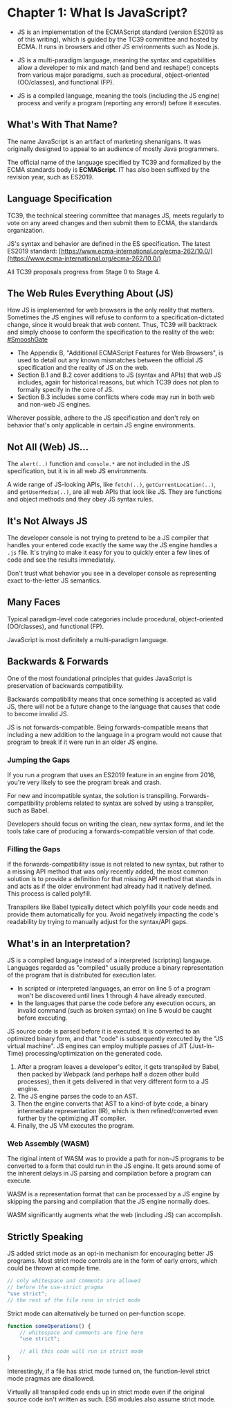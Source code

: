 # Chapter 1: What Is JavaScript?

- JS is an implementation of the ECMAScript standard (version ES2019 as of this writing), which is guided by the TC39 committee and hosted by ECMA. It runs in browsers and other JS environments such as Node.js.

- JS is a multi-paradigm language, meaning the syntax and capabilities allow a developer to mix and match (and bend and reshape!) concepts from various major paradigms, such as procedural, object-oriented (OO/classes), and functional (FP).

- JS is a compiled language, meaning the tools (including the JS engine) process and verify a program (reporting any errors!) before it executes.

## What's With That Name?

The name JavaScript is an artifact of marketing shenanigans. It was originally designed to appeal to an audience of mostly Java programmers.

The official name of the language specified by TC39 and formalized by the ECMA standards body is **ECMAScript**. IT has also been suffixed by the revision year, such as ES2019.

## Language Specification

TC39, the technical steering committee that manages JS, meets regularly to vote on any areed changes and then submit them to ECMA, the standards organization.

JS's syntax and behavior are defined in the ES specification. The latest ES2019 standard: [https://www.ecma-international.org/ecma-262/10.0/](https://www.ecma-international.org/ecma-262/10.0/)

All TC39 proposals progress from Stage 0 to Stage 4.

## The Web Rules Everything About (JS)

How JS is implemented for web browsers is the only reality that matters. Sometimes the JS engines will refuse to conform to a specification-dictated change, since it would break that web content. Thus, TC39 will backtrack and simply choose to conform the specification to the reality of the web: [#SmooshGate](https://developers.google.com/web/updates/2018/03/smooshgate)



- The Appendix B, "Additional ECMAScript Features for Web Browsers", is used to detail out any known mismatches between the official JS specification and the reality of JS on the web.
- Section B.1 and B.2 cover additions to JS (syntax and APIs) that web JS includes, again for historical reasons, but which TC39 does not plan to formally specify in the core of JS.
- Section B.3 includes some conflicts where code may run in both web and non-web JS engines.

Wherever possible, adhere to the JS specification and don't rely on behavior that's only applicable in certain JS engine environments.

## Not All (Web) JS...

The `alert(..)` function and `console.*` are not included in the JS specification, but it is in all web JS environments.

A wide range of JS-looking APIs, like `fetch(..)`, `getCurrentLocation(..)`, and `getUserMedia(..)`, are all web APIs that look like JS. They are functions and object methods and they obey JS syntax rules.

## It's Not Always JS

The developer console is not trying to pretend to be a JS compiler that handles your entered code exactly the same way the JS engine handles a `.js` file. It's trying to make it easy for you to quickly enter a few lines of code and see the results immediately.

Don't trust what behavior you see in a developer console as representing exact to-the-letter JS semantics.

## Many Faces

Typical paradigm-level code categories include procedural, object-oriented (OO/classes), and functional (FP).

JavaScript is most definitely a multi-paradigm language.

## Backwards & Forwards

One of the most foundational principles that guides JavaScript is preservation of backwards compatibility.

Backwards compatibility means that once something is accepted as valid JS, there will not be a future change to the language that causes that code to become invalid JS.

JS is not forwards-compatible. Being forwards-compatible means that including a new addition to the language in a program would not cause that program to break if it were run in an older JS engine.

### Jumping the Gaps

If you run a program that uses an ES2019 feature in an engine from 2016, you're very likely to see the program break and crash.

For new and incompatible syntax, the solution is transpiling. Forwards-compatibility problems related to syntax are solved by using a transpiler, such as Babel.

Developers should focus on writing the clean, new syntax forms, and let the tools take care of producing a forwards-compatible version of that code.

### Filling the Gaps

If the forwards-compatibility issue is not related to new syntax, but rather to a missing API method that was only recently added, the most common solution is to provide a definition for that missing API method that stands in and acts as if the older environment had already had it natively defined. This process is called polyfill.

Transpilers like Babel typically detect which polyfills your code needs and provide them automatically for you. Avoid negatively impacting the code's readability by trying to manually adjust for the syntax/API gaps.

## What's in an Interpretation?

JS is a compiled language instead of a interpreted (scripting) langauge. Languages regarded as "compiled" usually produce a binary representation of the program that is distributed for execution later.

- In scripted or interpreted languages, an error on line 5 of a program won't be discovered until lines 1 through 4 have already executed.
- In the languages that parse the code before any execution occurs, an invalid command (such as broken syntax) on line 5 would be caught before exccuting.

JS source code is parsed before it is executed. It is converted to an optimized binary form, and that "code" is subsequently executed by the "JS virtual machine". JS engines can employ multiple passes of JIT (Just-In-Time) processing/optimization on the generated code.

1. After a program leaves a developer's editor, it gets transpiled by Babel, then packed by Webpack (and perhaps half a dozen other build processes), then it gets delivered in that very different form to a JS engine.
2. The JS engine parses the code to an AST.
3. Then the engine converts that AST to a kind-of byte code, a binary intermediate representation (IR), which is then refined/converted even further by the optimizing JIT compiler.
4. Finally, the JS VM executes the program.

### Web Assembly (WASM)

The riginal intent of WASM was to provide a path for non-JS programs to be converted to a form that could run in the JS engine. It gets around some of the inherent delays in JS parsing and compilation before a program can execute.

WASM is a representation format that can be processed by a JS engine by skipping the parsing and compilation that the JS engine normally does.

WASM significantly augments what the web (including JS) can accomplish.

## Strictly Speaking

JS added strict mode as an opt-in mechanism for encouraging better JS programs. Most strict mode controls are in the form of early errors, which could be thrown at compile time.

```js
// only whitespace and comments are allowed
// before the use-strict pragma
"use strict";
// the rest of the file runs in strict mode
```

Strict mode can alternatively be turned on per-function scope.

```js
function someOperations() {
    // whitespace and comments are fine here
    "use strict";

    // all this code will run in strict mode
}
```

Interestingly, if a file has strict mode turned on, the function-level strict mode pragmas are disallowed.

Virtually all transpiled code ends up in strict mode even if the original source code isn't written as such. ES6 modules also assume strict mode.